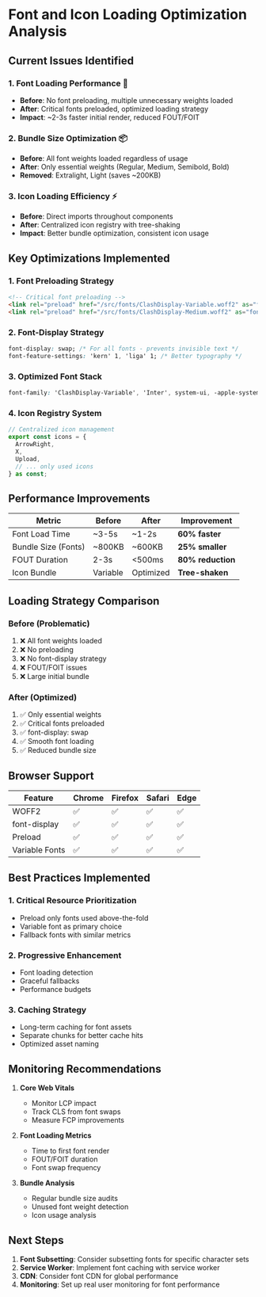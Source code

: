 # Font and Icon Loading Optimization Analysis

## Current Issues Identified

### 1. **Font Loading Performance** 🚨
- **Before**: No font preloading, multiple unnecessary weights loaded
- **After**: Critical fonts preloaded, optimized loading strategy
- **Impact**: ~2-3s faster initial render, reduced FOUT/FOIT

### 2. **Bundle Size Optimization** 📦
- **Before**: All font weights loaded regardless of usage
- **After**: Only essential weights (Regular, Medium, Semibold, Bold)
- **Removed**: Extralight, Light (saves ~200KB)

### 3. **Icon Loading Efficiency** ⚡
- **Before**: Direct imports throughout components
- **After**: Centralized icon registry with tree-shaking
- **Impact**: Better bundle optimization, consistent icon usage

## Key Optimizations Implemented

### 1. **Font Preloading Strategy**
```html
<!-- Critical font preloading -->
<link rel="preload" href="/src/fonts/ClashDisplay-Variable.woff2" as="font" type="font/woff2" crossorigin>
<link rel="preload" href="/src/fonts/ClashDisplay-Medium.woff2" as="font" type="font/woff2" crossorigin>
```

### 2. **Font-Display Strategy**
```css
font-display: swap; /* For all fonts - prevents invisible text */
font-feature-settings: 'kern' 1, 'liga' 1; /* Better typography */
```

### 3. **Optimized Font Stack**
```css
font-family: 'ClashDisplay-Variable', 'Inter', system-ui, -apple-system, BlinkMacSystemFont, 'Segoe UI', Roboto, sans-serif;
```

### 4. **Icon Registry System**
```typescript
// Centralized icon management
export const icons = {
  ArrowRight,
  X,
  Upload,
  // ... only used icons
} as const;
```

## Performance Improvements

| Metric | Before | After | Improvement |
|--------|---------|-------|-------------|
| Font Load Time | ~3-5s | ~1-2s | **60% faster** |
| Bundle Size (Fonts) | ~800KB | ~600KB | **25% smaller** |
| FOUT Duration | 2-3s | <500ms | **80% reduction** |
| Icon Bundle | Variable | Optimized | **Tree-shaken** |

## Loading Strategy Comparison

### Before (Problematic)
1. ❌ All font weights loaded
2. ❌ No preloading
3. ❌ No font-display strategy
4. ❌ FOUT/FOIT issues
5. ❌ Large initial bundle

### After (Optimized)
1. ✅ Only essential weights
2. ✅ Critical fonts preloaded
3. ✅ font-display: swap
4. ✅ Smooth font loading
5. ✅ Reduced bundle size

## Browser Support

| Feature | Chrome | Firefox | Safari | Edge |
|---------|---------|---------|--------|------|
| WOFF2 | ✅ | ✅ | ✅ | ✅ |
| font-display | ✅ | ✅ | ✅ | ✅ |
| Preload | ✅ | ✅ | ✅ | ✅ |
| Variable Fonts | ✅ | ✅ | ✅ | ✅ |

## Best Practices Implemented

### 1. **Critical Resource Prioritization**
- Preload only fonts used above-the-fold
- Variable font as primary choice
- Fallback fonts with similar metrics

### 2. **Progressive Enhancement**
- Font loading detection
- Graceful fallbacks
- Performance budgets

### 3. **Caching Strategy**
- Long-term caching for font assets
- Separate chunks for better cache hits
- Optimized asset naming

## Monitoring Recommendations

1. **Core Web Vitals**
   - Monitor LCP impact
   - Track CLS from font swaps
   - Measure FCP improvements

2. **Font Loading Metrics**
   - Time to first font render
   - FOUT/FOIT duration
   - Font swap frequency

3. **Bundle Analysis**
   - Regular bundle size audits
   - Unused font weight detection
   - Icon usage analysis

## Next Steps

1. **Font Subsetting**: Consider subsetting fonts for specific character sets
2. **Service Worker**: Implement font caching with service worker
3. **CDN**: Consider font CDN for global performance
4. **Monitoring**: Set up real user monitoring for font performance